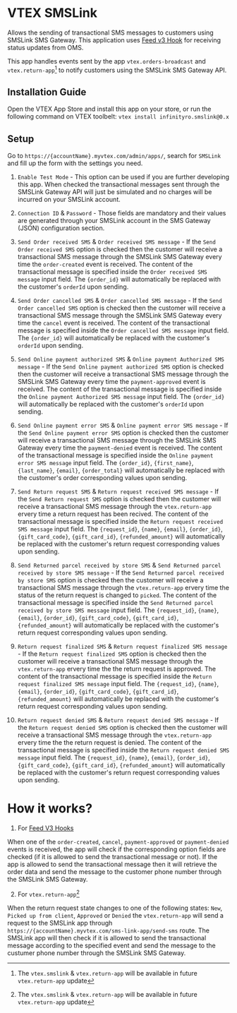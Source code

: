 # VTEX SMSLink

Allows the sending of transactional SMS messages to customers using SMSLink SMS Gateway. This application uses [Feed v3 Hook](https://developers.vtex.com/reference/feed-v3) for receiving status updates from OMS.

This app handles events sent by the app `vtex.orders-broadcast` and `vtex.return-app`[^1] to notify customers using the SMSLink SMS Gateway API.

## Installation Guide

Open the VTEX App Store and install this app on your store, or run the following command on VTEX toolbelt:
`vtex install infinityro.smslink@0.x`

## Setup

Go to `https://{accountName}.myvtex.com/admin/apps/`, search for `SMSLink` and fill up the form with the settings you need.

1. `Enable Test Mode` - This option can be used if you are further developing this app. When checked the transactional messages sent through the SMSLink Gateway API will just be simulated and no charges will be incurred on your SMSLink account.

2. `Connection ID` & `Password` - Those fields are mandatory and their values are generated through your SMSLink account in the SMS Gateway (JSON) configuration section.

3. `Send Order received SMS` & `Order received SMS message` - If the `Send Order received SMS` option is checked then the customer will receive a transactional SMS message through the SMSLink SMS Gateway every time the `order-created` event is received. The content of the transactional message is specified inside the `Order received SMS message` input field. The `{order_id}` will automatically be replaced with the customer's `orderId` upon sending.

4. `Send Order cancelled SMS` & `Order cancelled SMS message` - If the `Send Order cancelled SMS` option is checked then the customer will receive a transactional SMS message through the SMSLink SMS Gateway every time the `cancel` event is received. The content of the transactional message is specified inside the `Order cancelled SMS message` input field. The `{order_id}` will automatically be replaced with the customer's `orderId` upon sending.

5. `Send Online payment authorized SMS` & `Online payment Authorized SMS message` - If the `Send Online payment authorized SMS` option is checked then the customer will receive a transactional SMS message through the SMSLink SMS Gateway every time the `payment-approved` event is received. The content of the transactional message is specified inside the `Online payment Authorized SMS message` input field. The `{order_id}` will automatically be replaced with the customer's `orderId` upon sending.

6. `Send Online payment error SMS` & `Online payment error SMS message` - If the `Send Online payment error SMS` option is checked then the customer will receive a transactional SMS message through the SMSLink SMS Gateway every time the `payment-denied` event is received. The content of the transactional message is specified inside the `Online payment error SMS message` input field. The `{order_id}`, `{first_name}`, `{last_name}`, `{email}`, `{order_total}` will automatically be replaced with the customer's order corresponding values upon sending.

7. `Send Return request SMS` & `Return request received SMS message` - If the `Send Return request SMS` option is checked then the customer will receive a transactional SMS message through the `vtex.return-app` ervery time a return request has been recived. The content of the transactional message is specified inside the `Return request received SMS message` input field. The `{request_id}`, `{name}`, `{email}`, `{order_id}`, `{gift_card_code}`, `{gift_card_id}`, `{refunded_amount}` will automatically be replaced with the customer's return request corresponding values upon sending.

8. `Send Returned parcel received by store SMS` & `Send Returned parcel received by store SMS message` - If the `Send Returned parcel received by store SMS` option is checked then the customer will receive a transactional SMS message through the `vtex.return-app` ervery time the status of the return request is changed to `picked`. The content of the transactional message is specified inside the `Send Returned parcel received by store SMS message` input field. The `{request_id}`, `{name}`, `{email}`, `{order_id}`, `{gift_card_code}`, `{gift_card_id}`, `{refunded_amount}` will automatically be replaced with the customer's return request corresponding values upon sending.

9. `Return request finalized SMS` & `Return request finalized SMS message` - If the `Return request finalized SMS` option is checked then the customer will receive a transactional SMS message through the `vtex.return-app` ervery time the the return request is approved. The content of the transactional message is specified inside the `Return request finalized SMS message` input field. The `{request_id}`, `{name}`, `{email}`, `{order_id}`, `{gift_card_code}`, `{gift_card_id}`, `{refunded_amount}` will automatically be replaced with the customer's return request corresponding values upon sending.

10. `Return request denied SMS` & `Return request denied SMS message` - If the `Return request denied SMS` option is checked then the customer will receive a transactional SMS message through the `vtex.return-app` ervery time the the return request is denied. The content of the transactional message is specified inside the `Return request denied SMS message` input field. The `{request_id}`, `{name}`, `{email}`, `{order_id}`, `{gift_card_code}`, `{gift_card_id}`, `{refunded_amount}` will automatically be replaced with the customer's return request corresponding values upon sending.

# How it works?

1. For [Feed V3 Hooks](https://developers.vtex.com/reference/feed-v3)

When one of the `order-created`, `cancel`, `payment-approved` or `payment-denied` events is received, the app will check if the corresponding option fields are checked (if it is allowed to send the transactional message or not). If the app is allowed to send the transactional message then it will retrieve the order data and send the message to the customer phone number through the SMSLink SMS Gateway.

2. For `vtex.return-app`[^1]

When the return request state changes to one of the following states: `New`, `Picked up from client`, `Approved` or `Denied` the `vtex.return-app` will send a request to the SMSLink app through `https://{accountName}.myvtex.com/sms-link-app/send-sms` route. The SMSLink app will then check if it is allowed to send the transactional message according to the specified event and send the message to the custumer phone number through the SMSLink SMS Gateway.


[^1]: The `vtex.smslink` & `vtex.return-app` will be available in future `vtex.return-app` update 